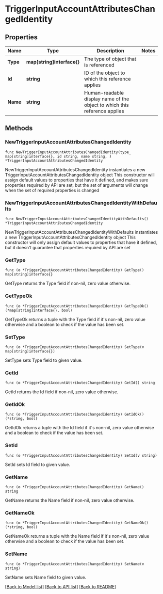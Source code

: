 # TriggerInputAccountAttributesChangedIdentity

## Properties

Name | Type | Description | Notes
------------ | ------------- | ------------- | -------------
**Type** | **map[string]interface{}** | The type of object that is referenced | 
**Id** | **string** | ID of the object to which this reference applies | 
**Name** | **string** | Human-readable display name of the object to which this reference applies | 

## Methods

### NewTriggerInputAccountAttributesChangedIdentity

`func NewTriggerInputAccountAttributesChangedIdentity(type_ map[string]interface{}, id string, name string, ) *TriggerInputAccountAttributesChangedIdentity`

NewTriggerInputAccountAttributesChangedIdentity instantiates a new TriggerInputAccountAttributesChangedIdentity object
This constructor will assign default values to properties that have it defined,
and makes sure properties required by API are set, but the set of arguments
will change when the set of required properties is changed

### NewTriggerInputAccountAttributesChangedIdentityWithDefaults

`func NewTriggerInputAccountAttributesChangedIdentityWithDefaults() *TriggerInputAccountAttributesChangedIdentity`

NewTriggerInputAccountAttributesChangedIdentityWithDefaults instantiates a new TriggerInputAccountAttributesChangedIdentity object
This constructor will only assign default values to properties that have it defined,
but it doesn't guarantee that properties required by API are set

### GetType

`func (o *TriggerInputAccountAttributesChangedIdentity) GetType() map[string]interface{}`

GetType returns the Type field if non-nil, zero value otherwise.

### GetTypeOk

`func (o *TriggerInputAccountAttributesChangedIdentity) GetTypeOk() (*map[string]interface{}, bool)`

GetTypeOk returns a tuple with the Type field if it's non-nil, zero value otherwise
and a boolean to check if the value has been set.

### SetType

`func (o *TriggerInputAccountAttributesChangedIdentity) SetType(v map[string]interface{})`

SetType sets Type field to given value.


### GetId

`func (o *TriggerInputAccountAttributesChangedIdentity) GetId() string`

GetId returns the Id field if non-nil, zero value otherwise.

### GetIdOk

`func (o *TriggerInputAccountAttributesChangedIdentity) GetIdOk() (*string, bool)`

GetIdOk returns a tuple with the Id field if it's non-nil, zero value otherwise
and a boolean to check if the value has been set.

### SetId

`func (o *TriggerInputAccountAttributesChangedIdentity) SetId(v string)`

SetId sets Id field to given value.


### GetName

`func (o *TriggerInputAccountAttributesChangedIdentity) GetName() string`

GetName returns the Name field if non-nil, zero value otherwise.

### GetNameOk

`func (o *TriggerInputAccountAttributesChangedIdentity) GetNameOk() (*string, bool)`

GetNameOk returns a tuple with the Name field if it's non-nil, zero value otherwise
and a boolean to check if the value has been set.

### SetName

`func (o *TriggerInputAccountAttributesChangedIdentity) SetName(v string)`

SetName sets Name field to given value.



[[Back to Model list]](../README.md#documentation-for-models) [[Back to API list]](../README.md#documentation-for-api-endpoints) [[Back to README]](../README.md)


